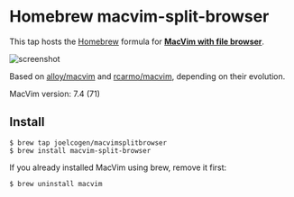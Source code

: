 # Homebrew macvim-split-browser

This tap hosts the [Homebrew](http://brew.sh/) formula for [**MacVim with file browser**](https://github.com/joelcogen/macvim).

![screenshot](http://f.cl.ly/items/1T2D0W0n1o0j2F403Q1U/Screen%20Shot%202013-10-22%20at%2013.19.26.png)

Based on [alloy/macvim](https://github.com/alloy/macvim) and
[rcarmo/macvim](https://github.com/rcarmo/macvim), depending on their
evolution.

MacVim version: 7.4 (71)

## Install

```
$ brew tap joelcogen/macvimsplitbrowser
$ brew install macvim-split-browser
```

If you already installed MacVim using brew, remove it first:

```
$ brew uninstall macvim
```
